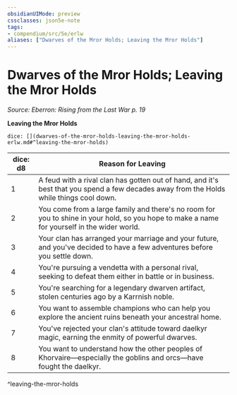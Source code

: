 ```yaml
---
obsidianUIMode: preview
cssclasses: json5e-note
tags:
- compendium/src/5e/erlw
aliases: ["Dwarves of the Mror Holds; Leaving the Mror Holds"]
---
```

# Dwarves of the Mror Holds; Leaving the Mror Holds
*Source: Eberron: Rising from the Last War p. 19* 

**Leaving the Mror Holds**

`dice: [](dwarves-of-the-mror-holds-leaving-the-mror-holds-erlw.md#^leaving-the-mror-holds)`

| dice: d8 | Reason for Leaving |
|----------|--------------------|
| 1 | A feud with a rival clan has gotten out of hand, and it's best that you spend a few decades away from the Holds while things cool down. |
| 2 | You come from a large family and there's no room for you to shine in your hold, so you hope to make a name for yourself in the wider world. |
| 3 | Your clan has arranged your marriage and your future, and you've decided to have a few adventures before you settle down. |
| 4 | You're pursuing a vendetta with a personal rival, seeking to defeat them either in battle or in business. |
| 5 | You're searching for a legendary dwarven artifact, stolen centuries ago by a Karrnish noble. |
| 6 | You want to assemble champions who can help you explore the ancient ruins beneath your ancestral home. |
| 7 | You've rejected your clan's attitude toward daelkyr magic, earning the enmity of powerful dwarves. |
| 8 | You want to understand how the other peoples of Khorvaire—especially the goblins and orcs—have fought the daelkyr. |
^leaving-the-mror-holds